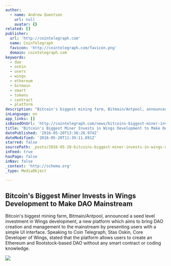 ```yaml
---
author:
  - name: Andrew Quentson
    url: null
    avatar: {}
related: []
publisher:
  url: 'http://cointelegraph.com'
  name: CoinTelegraph
  favicon: 'http://cointelegraph.com/favicon.png'
  domain: cointelegraph.com
keywords:
  - dao
  - oskin
  - users
  - wings
  - ethereum
  - bitmain
  - smart
  - tokens
  - contract
  - platform
description: "Bitcoin's biggest mining farm, Bitmain/Antpool, announced a seed level investment in Wings development, a new platform which aims to bring DAO creation and management to the mainstream by presenting users with a simple UI interface. Speaking to Coin Telegraph, Stas Oskin, Core Developer of Wings, stated that the platform allows users to create an Ethereum and Rootstock-based DAO without any smart contract or coding knowledge."
inLanguage: en
app_links: []
isBasedOnUrl: 'http://cointelegraph.com/news/bitcoins-biggest-miner-invests-in-wings-development-to-make-dao-mainstream'
title: "Bitcoin's Biggest Miner Invests in Wings Development to Make DAO Mainstream"
datePublished: '2016-05-20T13:36:28.974Z'
dateModified: '2016-05-20T11:39:11.891Z'
starred: false
sourcePath: _posts/2016-05-20-bitcoins-biggest-miner-invests-in-wings-development-to-make.md
inFeed: true
hasPage: false
inNav: false
_context: 'http://schema.org'
_type: MediaObject

---
```

<article style=""><h1>Bitcoin's Biggest Miner Invests in Wings Development to Make DAO Mainstream</h1><p>Bitcoin's biggest mining farm, Bitmain/Antpool, announced a seed level investment in Wings development, a new platform which aims to bring DAO creation and management to the mainstream by presenting users with a simple UI interface. Speaking to Coin Telegraph, Stas Oskin, Core Developer of Wings, stated that the platform allows users to create an Ethereum and Rootstock-based DAO without any smart contract or coding knowledge.</p><img src="http://cointelegraph.com/images/725_aHR0cDovL2NvaW50ZWxlZ3JhcGguY29tL3N0b3JhZ2UvdXBsb2Fkcy92aWV3LzJjMWMyYzFhOTE1M2NjZTI4MWUwMmM5NjZiOTQwMWU4LmpwZw==.jpg" /></article>